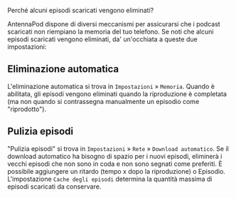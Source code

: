 Perché alcuni episodi scaricati vengono eliminati?

AntennaPod dispone di diversi meccanismi per assicurarsi che i podcast scaricati non riempiano la memoria del tuo telefono. Se noti che alcuni episodi scaricati vengono eliminati, da' un'occhiata a queste due impostazioni:

## Eliminazione automatica

L'eliminazione automatica si trova in `Impostazioni` » `Memoria`. Quando è abilitata, gli episodi vengono eliminati quando la riproduzione è completata (ma non quando si contrassegna manualmente un episodio come "riprodotto").

## Pulizia episodi

"Pulizia episodi" si trova in `Impostazioni` » `Rete` » `Download automatico`. Se il download automatico ha bisogno di spazio per i nuovi episodi, eliminerà i vecchi episodi che non sono in coda e non sono segnati come preferiti. È possibile aggiungere un ritardo (tempo x dopo la riproduzione) o Episodio. L'impostazione `Cache degli episodi` determina la quantità massima di episodi scaricati da conservare.
